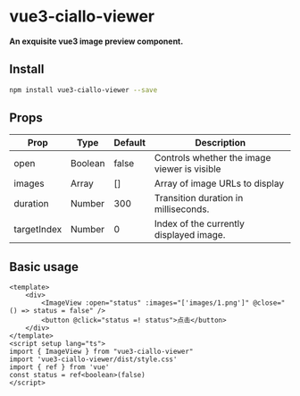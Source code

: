 # vue3-ciallo-viewer

**An exquisite vue3 image preview component.**

## Install

```bash
npm install vue3-ciallo-viewer --save
```

## Props

| Prop| Type| Default|Description|
| --- | --- | --- |---|
|open|Boolean|false|Controls whether the image viewer is visible|
|images|Array|[]|Array of image URLs to display|
|duration|Number|300|Transition duration in milliseconds.|
|targetIndex|Number|0|Index of the currently displayed image.|

## Basic usage

```
<template>
    <div>
        <ImageView :open="status" :images="['images/1.png']" @close="() => status = false" />
        <button @click="status =! status">点击</button>
    </div>
</template>
<script setup lang="ts">
import { ImageView } from "vue3-ciallo-viewer"
import 'vue3-ciallo-viewer/dist/style.css'
import { ref } from 'vue'
const status = ref<boolean>(false)
</script>

```
